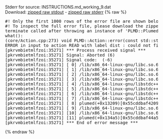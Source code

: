 Stderr for source:  INSTRUCTIONS.md_working_9.dat   
Download: [zipped raw stdout](INSTRUCTIONS.md_working_9.dat.plumed.stdout.txt.zip) - [zipped raw stderr](INSTRUCTIONS.md_working_9.dat.plumed.stderr.txt.zip) 
{% raw %}
<pre>
#! Only the first 1000 rows of the error file are shown below
#! To inspect the full error file, please download the zipped raw stderr file above
terminate called after throwing an instance of 'PLMD::Plumed::ExceptionError'
what():
(core/Action.cpp:273) void PLMD::Action::error(const std::string&) const
ERROR in input to action READ with label dist : could not find file named colvar_reweight.data
[pkrvmbietmlfzoi:35271] *** Process received signal ***
[pkrvmbietmlfzoi:35271] Signal: Aborted (6)
[pkrvmbietmlfzoi:35271] Signal code:  (-6)
[pkrvmbietmlfzoi:35271] [ 0] /lib/x86_64-linux-gnu/libc.so.6(+0x45330)[0x7f5f6da45330]
[pkrvmbietmlfzoi:35271] [ 1] /lib/x86_64-linux-gnu/libc.so.6(pthread_kill+0x11c)[0x7f5f6da9eb2c]
[pkrvmbietmlfzoi:35271] [ 2] /lib/x86_64-linux-gnu/libc.so.6(gsignal+0x1e)[0x7f5f6da4527e]
[pkrvmbietmlfzoi:35271] [ 3] /lib/x86_64-linux-gnu/libc.so.6(abort+0xdf)[0x7f5f6da288ff]
[pkrvmbietmlfzoi:35271] [ 4] /lib/x86_64-linux-gnu/libstdc++.so.6(+0xa5ff5)[0x7f5f6dea5ff5]
[pkrvmbietmlfzoi:35271] [ 5] /lib/x86_64-linux-gnu/libstdc++.so.6(+0xbb0da)[0x7f5f6debb0da]
[pkrvmbietmlfzoi:35271] [ 6] /lib/x86_64-linux-gnu/libstdc++.so.6(_ZSt10unexpectedv+0x0)[0x7f5f6dea5a55]
[pkrvmbietmlfzoi:35271] [ 7] /lib/x86_64-linux-gnu/libstdc++.so.6(+0xa5a6f)[0x7f5f6dea5a6f]
[pkrvmbietmlfzoi:35271] [ 8] plumed(+0x13209)[0x55cddbaf4209]
[pkrvmbietmlfzoi:35271] [ 9] /lib/x86_64-linux-gnu/libc.so.6(+0x2a1ca)[0x7f5f6da2a1ca]
[pkrvmbietmlfzoi:35271] [10] /lib/x86_64-linux-gnu/libc.so.6(__libc_start_main+0x8b)[0x7f5f6da2a28b]
[pkrvmbietmlfzoi:35271] [11] plumed(+0x134a5)[0x55cddbaf44a5]
[pkrvmbietmlfzoi:35271] *** End of error message ***
</pre>
{% endraw %}
